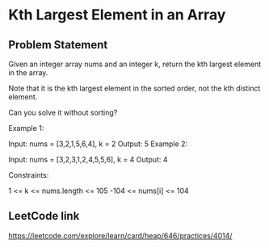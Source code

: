 # Kth Largest Element in an Array

## Problem Statement

Given an integer array nums and an integer k, return the kth largest element in the array.

Note that it is the kth largest element in the sorted order, not the kth distinct element.

Can you solve it without sorting?



Example 1:

Input: nums = [3,2,1,5,6,4], k = 2
Output: 5
Example 2:

Input: nums = [3,2,3,1,2,4,5,5,6], k = 4
Output: 4


Constraints:

1 <= k <= nums.length <= 105
-104 <= nums[i] <= 104

## LeetCode link

https://leetcode.com/explore/learn/card/heap/646/practices/4014/